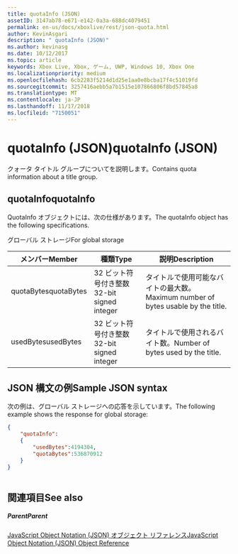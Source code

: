 ```yaml
---
title: quotaInfo (JSON)
assetID: 3147ab78-e671-e142-0a3a-688dc4079451
permalink: en-us/docs/xboxlive/rest/json-quota.html
author: KevinAsgari
description: " quotaInfo (JSON)"
ms.author: kevinasg
ms.date: 10/12/2017
ms.topic: article
keywords: Xbox Live, Xbox, ゲーム, UWP, Windows 10, Xbox One
ms.localizationpriority: medium
ms.openlocfilehash: 6cb2283f5214d1d25e1aa0e8bcba17f4c51019fd
ms.sourcegitcommit: 3257416aebb5a7b1515e107866806f8bd57845a8
ms.translationtype: MT
ms.contentlocale: ja-JP
ms.lasthandoff: 11/17/2018
ms.locfileid: "7150051"
---
```

# <a name="quotainfo-json"></a><span data-ttu-id="5fe13-104">quotaInfo (JSON)</span><span class="sxs-lookup"><span data-stu-id="5fe13-104">quotaInfo (JSON)</span></span>
<span data-ttu-id="5fe13-105">クォータ タイトル グループについてを説明します。</span><span class="sxs-lookup"><span data-stu-id="5fe13-105">Contains quota information about a title group.</span></span> 
<a id="ID4EN"></a>

 
## <a name="quotainfo"></a><span data-ttu-id="5fe13-106">quotaInfo</span><span class="sxs-lookup"><span data-stu-id="5fe13-106">quotaInfo</span></span>
 
<span data-ttu-id="5fe13-107">QuotaInfo オブジェクトには、次の仕様があります。</span><span class="sxs-lookup"><span data-stu-id="5fe13-107">The quotaInfo object has the following specifications.</span></span>
 
<span data-ttu-id="5fe13-108">グローバル ストレージ</span><span class="sxs-lookup"><span data-stu-id="5fe13-108">For global storage</span></span>
 
| <span data-ttu-id="5fe13-109">メンバー</span><span class="sxs-lookup"><span data-stu-id="5fe13-109">Member</span></span>| <span data-ttu-id="5fe13-110">種類</span><span class="sxs-lookup"><span data-stu-id="5fe13-110">Type</span></span>| <span data-ttu-id="5fe13-111">説明</span><span class="sxs-lookup"><span data-stu-id="5fe13-111">Description</span></span>| 
| --- | --- | --- | 
| <span data-ttu-id="5fe13-112">quotaBytes</span><span class="sxs-lookup"><span data-stu-id="5fe13-112">quotaBytes</span></span>| <span data-ttu-id="5fe13-113">32 ビット符号付き整数</span><span class="sxs-lookup"><span data-stu-id="5fe13-113">32-bit signed integer</span></span> | <span data-ttu-id="5fe13-114">タイトルで使用可能なバイトの最大数。</span><span class="sxs-lookup"><span data-stu-id="5fe13-114">Maximum number of bytes usable by the title.</span></span>| 
| <span data-ttu-id="5fe13-115">usedBytes</span><span class="sxs-lookup"><span data-stu-id="5fe13-115">usedBytes</span></span>| <span data-ttu-id="5fe13-116">32 ビット符号付き整数</span><span class="sxs-lookup"><span data-stu-id="5fe13-116">32-bit signed integer</span></span> | <span data-ttu-id="5fe13-117">タイトルで使用されるバイト数。</span><span class="sxs-lookup"><span data-stu-id="5fe13-117">Number of bytes used by the title.</span></span>| 
  
<a id="ID4EXB"></a>

 
## <a name="sample-json-syntax"></a><span data-ttu-id="5fe13-118">JSON 構文の例</span><span class="sxs-lookup"><span data-stu-id="5fe13-118">Sample JSON syntax</span></span>
 
<span data-ttu-id="5fe13-119">次の例は、グローバル ストレージへの応答を示しています。</span><span class="sxs-lookup"><span data-stu-id="5fe13-119">The following example shows the response for global storage:</span></span>
 

```json
{
    "quotaInfo":
    {
        "usedBytes":4194304,
        "quotaBytes":536870912
    }
}
      
```

  
<a id="ID4ECC"></a>

 
## <a name="see-also"></a><span data-ttu-id="5fe13-120">関連項目</span><span class="sxs-lookup"><span data-stu-id="5fe13-120">See also</span></span>
 
<a id="ID4EEC"></a>

 
##### <a name="parent"></a><span data-ttu-id="5fe13-121">Parent</span><span class="sxs-lookup"><span data-stu-id="5fe13-121">Parent</span></span> 

[<span data-ttu-id="5fe13-122">JavaScript Object Notation (JSON) オブジェクト リファレンス</span><span class="sxs-lookup"><span data-stu-id="5fe13-122">JavaScript Object Notation (JSON) Object Reference</span></span>](atoc-xboxlivews-reference-json.md)

   